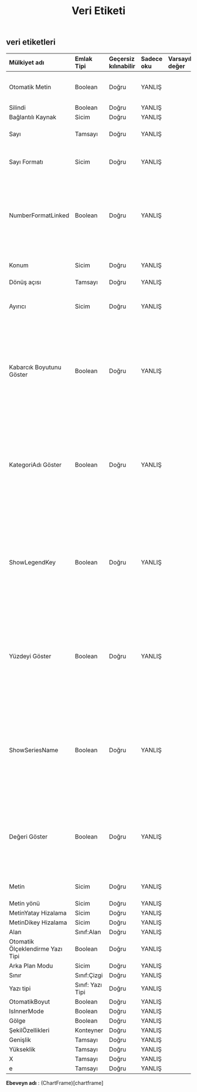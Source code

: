 ﻿---
title: Veri Etiketi
second_title: Aspose.Cells Cloud Documen
type: docs
url: /tr/specification/model/datalabels/
description: "Aspose.Cells Bulut modeli spesifikasyonu: DataLabels. Açma, oluşturma, düzenleme, bölme, birleştirme, karşılaştırma ve dönüştürme gibi özelliklerle Excel ve diğer elektronik tablo belgelerini zahmetsizce yönetin"
weight: 50
---
## **veri etiketleri**

 

| Mülkiyet adı| Emlak Tipi| Geçersiz kılınabilir| Sadece oku| Varsayılan değer| Tanım|
|:- |:- |:- |:- |:- |:- |
| Otomatik Metin| Boolean| Doğru| YANLIŞ|| Metnin otomatik olarak oluşturulduğunu belirtir.|
| Silindi| Boolean| Doğru| YANLIŞ|||
| Bağlantılı Kaynak| Sicim| Doğru| YANLIŞ|||
| Sayı| Tamsayı| Doğru| YANLIŞ|| Yerleşik sayı biçimini alır ve ayarlar.|
| Sayı Formatı| Sicim| Doğru| YANLIŞ|| DataLabels nesnesinin biçim dizesini temsil eder.|
| NumberFormatLinked| Boolean| Doğru| YANLIŞ|| Sayı biçimi hücrelere bağlıysa doğrudur (böylece hücrelerde değiştiğinde sayı biçimi etiketlerde de değişir).|
|Konum| Sicim| Doğru| YANLIŞ|| Veri etiketinin konumunu temsil eder.|
| Dönüş açısı| Tamsayı| Doğru| YANLIŞ|||
| Ayırıcı| Sicim| Doğru| YANLIŞ|| Grafikteki veri etiketleri için kullanılan ayırıcı türünü alır veya ayarlar.|
| Kabarcık Boyutunu Göster| Boolean| Doğru| YANLIŞ|| Belirtilen grafiğin veri etiketi yüzde değeri görüntüleme davranışını temsil eder. True yüzde değerini görüntüler. Saklanacak yanlış.|
| KategoriAdı Göster| Boolean| Doğru| YANLIŞ|| Belirtilen grafiğin veri etiketi kategori adı görüntüleme davranışını temsil eder. Grafikteki veri etiketlerinin kategori adını görüntülemek için True. Saklanacak yanlış.|
| ShowLegendKey| Boolean| Doğru| YANLIŞ|| Belirtilen grafiğin veri etiketi açıklaması anahtar görüntüleme davranışını temsil eder. Veri etiketi açıklama anahtarı görünür durumdaysa doğrudur.|
| Yüzdeyi Göster| Boolean| Doğru| YANLIŞ|| Belirtilen grafiğin veri etiketi yüzde değeri görüntüleme davranışını temsil eder. True yüzde değerini görüntüler. Saklanacak yanlış.|
| ShowSeriesName| Boolean| Doğru| YANLIŞ|| Grafikteki veri etiketleri için seri adı görüntüleme davranışını belirtmek üzere bir Boole değeri döndürür veya ayarlar. Dizi adını göstermek için True. Saklanacak yanlış.|
| Değeri Göster| Boolean| Doğru| YANLIŞ|| Belirtilen grafiğin veri etiketi değerleri görüntüleme davranışını temsil eder. True değerleri görüntüler. Saklanacak yanlış.|
| Metin| Sicim| Doğru| YANLIŞ||Veri etiketinin metnini alır veya ayarlar.|
| Metin yönü| Sicim| Doğru| YANLIŞ|||
| MetinYatay Hizalama| Sicim| Doğru| YANLIŞ|||
| MetinDikey Hizalama| Sicim| Doğru| YANLIŞ|||
| Alan| Sınıf:Alan| Doğru| YANLIŞ|||
| Otomatik Ölçeklendirme Yazı Tipi| Boolean| Doğru| YANLIŞ|||
| Arka Plan Modu| Sicim| Doğru| YANLIŞ|||
| Sınır| Sınıf:Çizgi| Doğru| YANLIŞ|||
| Yazı tipi| Sınıf: Yazı Tipi| Doğru| YANLIŞ|||
| OtomatikBoyut| Boolean| Doğru| YANLIŞ|||
| IsInnerMode| Boolean| Doğru| YANLIŞ|||
| Gölge| Boolean| Doğru| YANLIŞ|||
| ŞekilÖzellikleri| Konteyner| Doğru| YANLIŞ|||
| Genişlik| Tamsayı| Doğru| YANLIŞ|||
| Yükseklik| Tamsayı| Doğru| YANLIŞ|||
| X| Tamsayı| Doğru| YANLIŞ|||
| e| Tamsayı| Doğru| YANLIŞ|||

**Ebeveyn adı** : (ChartFrame)[chartframe]